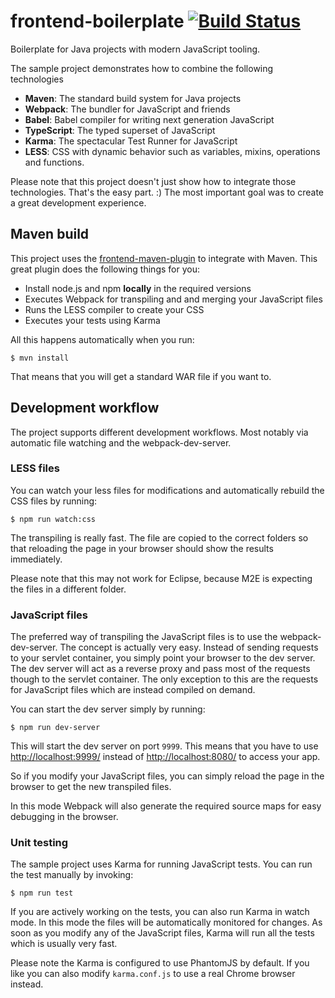 # frontend-boilerplate [![Build Status](https://travis-ci.org/chkal/frontend-boilerplate.svg?branch=master)](https://travis-ci.org/chkal/frontend-boilerplate)

Boilerplate for Java projects with modern JavaScript tooling.

The sample project demonstrates how to combine the following technologies

  * **Maven**: The standard build system for Java projects
  * **Webpack**: The bundler for JavaScript and friends
  * **Babel**: Babel compiler for writing next generation JavaScript
  * **TypeScript**: The typed superset of JavaScript
  * **Karma**: The spectacular Test Runner for JavaScript
  * **LESS**: CSS with dynamic behavior such as variables, mixins, operations and functions.

Please note that this project doesn't just show how to integrate those
technologies. That's the easy part. :) The most important goal was to create
a great development experience.

## Maven build

This project uses the [frontend-maven-plugin](https://github.com/eirslett/frontend-maven-plugin)
to integrate with Maven. This great plugin does the following things for you:

  * Install node.js and npm **locally** in the required versions
  * Executes Webpack for transpiling and and merging your JavaScript files
  * Runs the LESS compiler to create your CSS
  * Executes your tests using Karma

All this happens automatically when you run:

    $ mvn install

That means that you will get a standard WAR file if you want to.

## Development workflow

The project supports different development workflows. Most notably via
automatic file watching and the webpack-dev-server.

### LESS files

You can watch your less files for modifications and automatically rebuild
the CSS files by running:

    $ npm run watch:css

The transpiling is really fast. The file are copied to the correct folders
so that reloading the page in your browser should show the results immediately.

Please note that this may not work for Eclipse, because M2E is expecting
the files in a different folder.

### JavaScript files

The preferred way of transpiling the JavaScript files is to use the
webpack-dev-server. The concept is actually very easy. Instead of sending
requests to your servlet container, you simply point your browser to the
dev server. The dev server will act as a reverse proxy and pass most
of the requests though to the servlet container. The only exception to this
are the requests for JavaScript files which are instead compiled on
demand.

You can start the dev server simply by running:

    $ npm run dev-server

This will start the dev server on port `9999`. This means that you have
to use [http://localhost:9999/](http://localhost:9999/) instead of
[http://localhost:8080/](http://localhost:8080/) to access your app.

So if you modify your JavaScript files, you can simply reload the page in
the browser to get the new transpiled files.

In this mode Webpack will also generate the required source maps for easy
debugging in the browser.

### Unit testing

The sample project uses Karma for running JavaScript tests. You can
run the test manually by invoking:

    $ npm run test

If you are actively working on the tests, you can also run Karma in watch
mode. In this mode the files will be automatically monitored for changes.
As soon as you modify any of the JavaScript files, Karma will run all the
tests which is usually very fast.

Please note the Karma is configured to use PhantomJS by default. If you like
you can also modify `karma.conf.js` to use a real Chrome browser instead.
